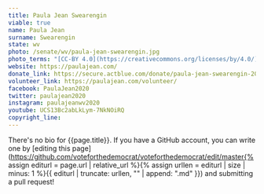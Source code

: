 ```yaml
---
title: Paula Jean Swearengin
viable: true
name: Paula Jean
surname: Swearengin
state: wv
photo: /senate/wv/paula-jean-swearengin.jpg
photo_terms: "[CC-BY 4.0](https://creativecommons.org/licenses/by/4.0/) [photo](https://en.wikipedia.org/wiki/Paula_Jean_Swearengin#/media/File:Portrait_of_Paula_Jean_Swearengin.png) by Wikipedia user DrOwl19."
website: https://paulajean.com/
donate_link: https://secure.actblue.com/donate/paula-jean-swearengin-2020
volunteer_link: https://paulajean.com/volunteer/
facebook: PaulaJean2020
twitter: paulajean2020
instagram: paulajeanwv2020
youtube: UCS13Bc2abLkLym-7NkNOiRQ
copyright_line: 
---
```

There's no bio for {{page.title}}. If you have a GitHub account, you can write one by [editing this page](https://github.com/voteforthedemocrat/voteforthedemocrat/edit/master{% assign editurl = page.url | relative_url %}{% assign urllen = editurl | size | minus: 1 %}{{ editurl | truncate: urllen, "" | append: ".md" }}) and submitting a pull request!